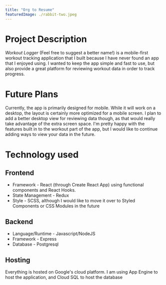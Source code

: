 ```yaml
---
title: "Org to Resume"
featuredImage: ./rabbit-two.jpeg
---
```

# Project Description

*Workout Logger* (Feel free to suggest a better name!) is a mobile-first workout tracking application that I built because I have never found an app that I enjoyed using. I wanted to keep the app simple and fast to use, but also provide a great platform for reviewing workout data in order to track progress.

# Future Plans

Currently, the app is primarily designed for mobile. While it will work on a desktop, the layout is certainly more optimized for a mobile screen. I plan to add a better desktop view for reviewing data though, as that would really take advantage of the extra screen space. I'm pretty happy with the features built in to the workout part of the app, but I would like to continue adding ways to view your data in the future.

# Technology used

## Frontend
- Framework - React (through Create React App) using functional components and React Hooks.
- State Management - Redux
- Style - SCSS, although I would like to move it over to Styled Components or CSS Modules in the future

## Backend
- Language/Runtime - Javascript/NodeJS
- Framework - Express
- Database - Postgresql

## Hosting
Everything is hosted on Google's cloud platform. I am using App Engine to host the application, and Cloud SQL to host the database
